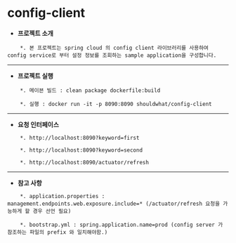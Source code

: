 # config-client

* **프로젝트 소개**
```
    *. 본 프로젝트는 spring cloud 의 config client 라이브러리를 사용하여 config service로 부터 설정 정보를 조회하는 sample application을 구성합니다.
```

-----------------------------------
* **프로젝트 실행**
```
    *. 메이븐 빌드 : clean package dockerfile:build

    *. 실행 : docker run -it -p 8090:8090 shouldwhat/config-client
```


-----------------------------------

* **요청 인터페이스**
```
    *. http://localhost:8090?keyword=first

    *. http://localhost:8090?keyword=second

    *. http://localhost:8090/actuator/refresh
```


-----------------------------------

* **참고 사항**
```
    *. application.properties : management.endpoints.web.exposure.include=* (/actuator/refresh 요청을 가능하게 할 경우 선언 필요)

    *. bootstrap.yml : spring.application.name=prod (config server 가 참조하는 파일의 prefix 와 일치해야함.)
```

